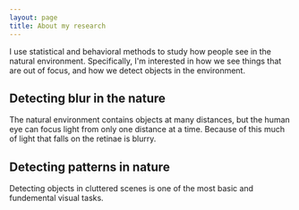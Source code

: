 ```yaml
---
layout: page
title: About my research
---
```


 I use statistical and behavioral methods to study how people see in the natural environment. Specifically, I'm interested in how we see things that are out of focus, and how we detect objects in the environment.

## Detecting blur in the nature

The natural environment contains objects at many distances, but the human eye can focus light from only one distance at a time. Because of this much of light that falls on the retinae is blurry. 


## Detecting patterns in nature

Detecting objects in cluttered scenes is one of the most basic and fundemental visual tasks. 

